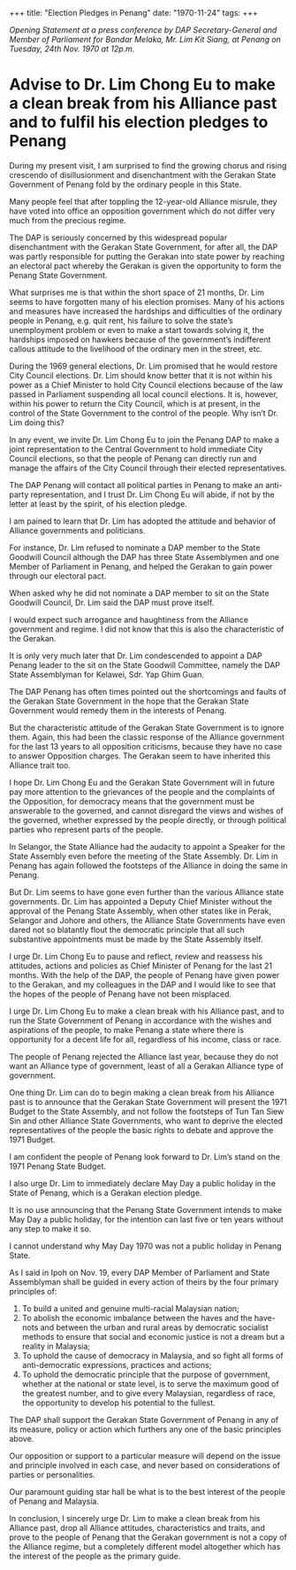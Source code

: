 +++ 
title: "Election Pledges in Penang"
date: "1970-11-24"
tags:
+++

_Opening Statement at a press conference by DAP Secretary-General and Member of Parliament for Bandar Melaka, Mr. Lim Kit Siang, at Penang on Tuesday, 24th Nov. 1970 at 12p.m._

# Advise to Dr. Lim Chong Eu to make a clean break from his Alliance past and to fulfil his election pledges to Penang

During my present visit, I am surprised to find the growing chorus and rising crescendo of disillusionment and disenchantment with the Gerakan State Government of Penang fold by the ordinary people in this State.

Many people feel that after toppling the 12-year-old Alliance misrule, they have voted into office an opposition government which do not differ very much from the precious regime.</u>

The DAP is seriously concerned by this widespread popular disenchantment with the Gerakan State Government, for after all, the DAP was partly responsible for putting the Gerakan into state power by reaching an electoral pact whereby the Gerakan is given the opportunity to form the Penang State Government.

What surprises me is that within the short space of 21 months, Dr. Lim seems to have forgotten many of his election promises. Many of his actions and measures have increased the hardships and difficulties of the ordinary people in Penang, e.g. quit rent, his failure to solve the state’s unemployment problem or even to make a start towards solving it, the hardships imposed on hawkers because of the government’s indifferent callous attitude to the livelihood of the ordinary men in the street, etc.

During the 1969 general elections, Dr. Lim promised that he would restore City Council elections. Dr. Lim should know better that it is not within his power as a Chief Minister to hold City Council elections because of the law passed in Parliament suspending all local council elections. It is, however, within his power to return the City Council, which is at present, in the control of the State Government to the control of the people. Why isn’t Dr. Lim doing this?

In any event, we invite Dr. Lim Chong Eu to join the Penang DAP to make a joint representation to the Central Government to hold immediate City Council elections, so that the people of Penang can directly run and manage the affairs of the City Council through their elected representatives.

The DAP Penang will contact all political parties in Penang to make an anti-party representation, and I trust Dr. Lim Chong Eu will abide, if not by the letter at least by the spirit, of his election pledge.

I am pained to learn that Dr. Lim has adopted the attitude and behavior of Alliance governments and politicians.

For instance, Dr. Lim refused to nominate a DAP member to the State Goodwill Council although the DAP has three State Assemblymen and one Member of Parliament in Penang, and helped the Gerakan to gain power through our electoral pact.

When asked why he did not nominate a DAP member to sit on the State Goodwill Council, Dr. Lim said the DAP must prove itself.

I would expect such arrogance and haughtiness from the Alliance government and regime. I did not know that this is also the characteristic of the Gerakan.

It is only very much later that Dr. Lim condescended to appoint a DAP Penang leader to the sit on the State Goodwill Committee, namely the DAP State Assemblyman for Kelawei, Sdr. Yap Ghim Guan.

The DAP Penang has often times pointed out the shortcomings and faults of the Gerakan State Government in the hope that the Gerakan State Government would remedy them in the interests of Penang.

But the characteristic attitude of the Gerakan State Government is to ignore them. Again, this had been the classic response of the Alliance government for the last 13 years to all opposition criticisms, because they have no case to answer Opposition charges. The Gerakan seem to have inherited this Alliance trait too.

I hope Dr. Lim Chong Eu and the Gerakan State Government will in future pay more attention to the grievances of the people and the complaints of the Opposition, for democracy means that the government must be answerable to the governed, and cannot disregard the views and wishes of the governed, whether expressed by the people directly, or through political parties who represent parts of the people.

In Selangor, the State Alliance had the audacity to appoint a Speaker for the State Assembly even before the meeting of the State Assembly. Dr. Lim in Penang has again followed the footsteps of the Alliance in doing the same in Penang.

But Dr. Lim seems to have gone even further than the various Alliance state governments. Dr. Lim has appointed a Deputy Chief Minister without the approval of the Penang State Assembly, when other states like in Perak, Selangor and Johore and others, the Alliance State Governments have even dared not so blatantly flout the democratic principle that all such substantive appointments must be made by the State Assembly itself.

I urge Dr. Lim Chong Eu to pause and reflect, review and reassess his attitudes, actions and policies as Chief Minister of Penang for the last 21 months. With the help of the DAP, the people of Penang have given power to the Gerakan, and my colleagues in the DAP and I would like to see that the hopes of the people of Penang have not been misplaced.

I urge Dr. Lim Chong Eu to make a clean break with his Alliance past, and to run the State Government of Penang in accordance with the wishes and aspirations of the people, to make Penang a state where there is opportunity for a decent life for all, regardless of his income, class or race.

The people of Penang rejected the Alliance last year, because they do not want an Alliance type of government, least of all a Gerakan Alliance type of government.

One thing Dr. Lim can do to begin making a clean break from his Alliance past is to announce that the Gerakan State Government will present the 1971 Budget to the State Assembly, and not follow the footsteps of Tun Tan Siew Sin and other Alliance State Governments, who want to deprive the elected representatives of the people the basic rights to debate and approve the 1971 Budget.

I am confident the people of Penang look forward to Dr. Lim’s stand on the 1971 Penang State Budget.

I also urge Dr. Lim to immediately declare May Day a public holiday in the State of Penang, which is a Gerakan election pledge.

It is no use announcing that the Penang State Government intends to make May Day a public holiday, for the intention can last five or ten years without any step to make it so.

I cannot understand why May Day 1970 was not a public holiday in Penang State.

As I said in Ipoh on Nov. 19, every DAP Member of Parliament and State Assemblyman shall be guided in every action of theirs by the four primary principles of:

1.	To build a united and genuine multi-racial Malaysian nation;
2.	To abolish the economic imbalance between the haves and the have-nots and between the urban and rural areas by democratic socialist methods to ensure that social and economic justice is not a dream but a reality in Malaysia;
3.	To uphold the cause of democracy in Malaysia, and so fight all forms of anti-democratic expressions, practices and actions;
4.	To uphold the democratic principle that the purpose of government, whether at the national or state level, is to serve the maximum good of the greatest number, and to give every Malaysian, regardless of race, the opportunity to develop his potential to the fullest.

The DAP shall support the Gerakan State Government of Penang in any of its measure, policy or action which furthers any one of the basic principles above.

Our opposition or support to a particular measure will depend on the issue and principle involved in each case, and never based on considerations of parties or personalities.

Our paramount guiding star hall be what is to the best interest of the people of Penang and Malaysia.

In conclusion, I sincerely urge Dr. Lim to make a clean break from his Alliance past, drop all Alliance attitudes, characteristics and traits, and prove to the people of Penang that the Gerakan government is not a copy of the Alliance regime, but a completely different model altogether which has the interest of the people as the primary guide.
 
